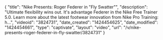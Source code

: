 {
    "title": "Nike Presents: Roger Federer in \"Fly Swatter\"",
    "description": "Ultimate flexibility wins out. It's advantage Federer in the Nike Free Trainer 5.0. Learn more about the latest footwear innovation from Nike Pro Training: h...",
    "videoid": "3824731",
    "date_created": "1424454625",
    "date_modified": "1424454661",
    "type": "captivate",
    "layout": "video",
    "url": "\/v\/nike-presents-roger-federer-in-fly-swatter\/3824731"
}